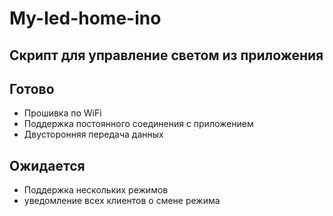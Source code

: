 # My-led-home-ino
 Скрипт для управление светом из приложения
 -- 
 Готово
 ---
 - Прошивка по WiFi
 - Поддержка постоянного соединения с приложением
 - Двусторонняя передача данных

Ожидается
 ---
 - Поддержка нескольких режимов
 - уведомление всех клиентов о смене режима
